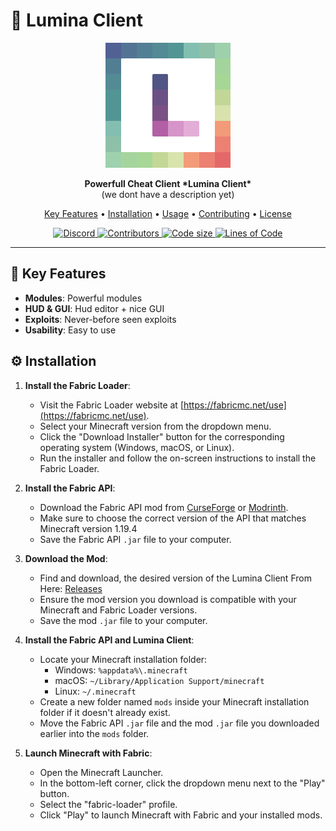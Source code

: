 # 🚀 Lumina Client

<div align="center">
  <img src="https://raw.githubusercontent.com/LuminaDevelopment/LuminaClient/main/src/main/resources/assets/lumina/icon.png" alt="Project Logo" width="200">
</div>
<p align="center">
  <strong>Powerfull Cheat Client *Lumina Client*</strong>
  <br>
  (we dont have a description yet)
</p>

<p align="center">
  <a href="#key-features">Key Features</a> •
  <a href="#installation">Installation</a> •
  <a href="#usage">Usage</a> •
  <a href="#contributing">Contributing</a> •
  <a href="#license">License</a>
</p>

<p align="center">
<a href="https://discord.gg/K8g9hmza">
  <img alt="Discord" src="https://img.shields.io/discord/YOUR_SERVER_ID?label=Discord&logo=discord&style=flat-square">
</a>
  <a href="https://github.com/LuminaDevelopment/LuminaClient/graphs/contributors">
    <img alt="Contributors" src="https://img.shields.io/github/contributors/LuminaDevelopment/LuminaClient?style=flat-square">
  </a>
  <a href="https://github.com/LuminaDevelopment/LuminaClient">
    <img alt="Code size" src="https://img.shields.io/github/languages/code-size/LuminaDevelopment/LuminaClient?style=flat-square">
  </a>
  <a href="https://github.com/LuminaDevelopment/LuminaClient">
    <img alt="Lines of Code" src="https://tokei.rs/b1/github/LuminaDevelopment/LuminaClient?style=flat-square">
  </a>
</p>


---

## 🌟 Key Features

- **Modules**: Powerful modules
- **HUD & GUI**: Hud editor + nice GUI
- **Exploits**: Never-before seen exploits
- **Usability**: Easy to use

## ⚙️ Installation

1. **Install the Fabric Loader**:

   - Visit the Fabric Loader website at [https://fabricmc.net/use](https://fabricmc.net/use).
   - Select your Minecraft version from the dropdown menu.
   - Click the "Download Installer" button for the corresponding operating system (Windows, macOS, or Linux).
   - Run the installer and follow the on-screen instructions to install the Fabric Loader.

2. **Install the Fabric API**:

   - Download the Fabric API mod from [CurseForge](https://www.curseforge.com/minecraft/mc-mods/fabric-api) or [Modrinth](https://modrinth.com/mod/fabric-api).
   - Make sure to choose the correct version of the API that matches Minecraft version 1.19.4
   - Save the Fabric API `.jar` file to your computer.

3. **Download the Mod**:

   - Find and download, the desired version of the Lumina Client From Here: [Releases](https://github.com/LuminaDevelopment/LuminaClient)
   - Ensure the mod version you download is compatible with your Minecraft and Fabric Loader versions.
   - Save the mod `.jar` file to your computer.

4. **Install the Fabric API and Lumina Client**:

   - Locate your Minecraft installation folder:
      - Windows: `%appdata%\.minecraft`
      - macOS: `~/Library/Application Support/minecraft`
      - Linux: `~/.minecraft`
   - Create a new folder named `mods` inside your Minecraft installation folder if it doesn't already exist.
   - Move the Fabric API `.jar` file and the mod `.jar` file you downloaded earlier into the `mods` folder.

5. **Launch Minecraft with Fabric**:

   - Open the Minecraft Launcher.
   - In the bottom-left corner, click the dropdown menu next to the "Play" button.
   - Select the "fabric-loader" profile.
   - Click "Play" to launch Minecraft with Fabric and your installed mods.

